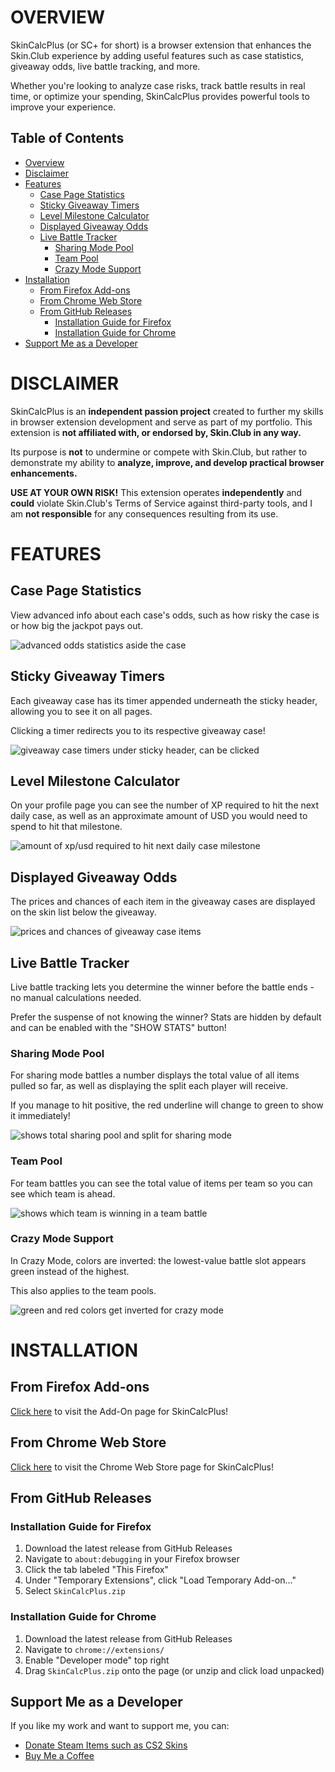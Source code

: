 # OVERVIEW
SkinCalcPlus (or SC+ for short) is a browser extension that enhances the Skin.Club experience by adding useful features such as case statistics, giveaway odds, live battle tracking, and more.

Whether you're looking to analyze case risks, track battle results in real time, or optimize your spending, SkinCalcPlus provides powerful tools to improve your experience.
## Table of Contents
- [Overview](#overview)
- [Disclaimer](#disclaimer)
- [Features](#features)
  - [Case Page Statistics](#case-page-statistics)
  - [Sticky Giveaway Timers](#sticky-giveaway-timers)
  - [Level Milestone Calculator](#level-milestone-calculator)
  - [Displayed Giveaway Odds](#displayed-giveaway-odds)
  - [Live Battle Tracker](#live-battle-tracker)
    - [Sharing Mode Pool](#sharing-mode-pool)
    - [Team Pool](#team-pool)
    - [Crazy Mode Support](#crazy-mode-support)
- [Installation](#installation)
  - [From Firefox Add-ons](#from-firefox-add-ons)
  - [From Chrome Web Store](#from-chrome-web-store)
  - [From GitHub Releases](#from-github-releases)
    - [Installation Guide for Firefox](#installation-guide-for-firefox)
    - [Installation Guide for Chrome](#installation-guide-for-chrome)
- [Support Me as a Developer](#support-me-as-a-developer)

# DISCLAIMER
SkinCalcPlus is an **independent passion project** created to further my skills in browser extension development and serve as part of my portfolio. This extension is **not affiliated with, or endorsed by, Skin.Club in any way.**

Its purpose is **not** to undermine or compete with Skin.Club, but rather to demonstrate my ability to **analyze, improve, and develop practical browser enhancements.**

**USE AT YOUR OWN RISK!** This extension operates **independently** and **could** violate Skin.Club's Terms of Service against third-party tools, and I am **not responsible** for any consequences resulting from its use.

# FEATURES
## Case Page Statistics
View advanced info about each case's odds, such as how risky the case is or how big the jackpot pays out.

![advanced odds statistics aside the case](./case_page.gif)
## Sticky Giveaway Timers
Each giveaway case has its timer appended underneath the sticky header, allowing you to see it on all pages.

Clicking a timer redirects you to its respective giveaway case!

![giveaway case timers under sticky header, can be clicked](./sticky_header.gif)
## Level Milestone Calculator
On your profile page you can see the number of XP required to hit the next daily case, as well as an approximate amount of USD you would need to spend to hit that milestone.

![amount of xp/usd required to hit next daily case milestone](./req_xp.png)
## Displayed Giveaway Odds
The prices and chances of each item in the giveaway cases are displayed on the skin list below the giveaway.

![prices and chances of giveaway case items](./giveaway.png)
## Live Battle Tracker
Live battle tracking lets you determine the winner before the battle ends - no manual calculations needed.

Prefer the suspense of not knowing the winner? Stats are hidden by default and can be enabled with the "SHOW STATS" button!
### Sharing Mode Pool
For sharing mode battles a number displays the total value of all items pulled so far, as well as displaying the split each player will receive.

If you manage to hit positive, the red underline will change to green to show it immediately!

![shows total sharing pool and split for sharing mode](./sharing_mode.gif)
### Team Pool
For team battles you can see the total value of items per team so you can see which team is ahead.

![shows which team is winning in a team battle](./team_battle.gif)
### Crazy Mode Support
In Crazy Mode, colors are inverted: the lowest-value battle slot appears green instead of the highest.

This also applies to the team pools.

![green and red colors get inverted for crazy mode](./crazy_mode.gif)

# INSTALLATION
## From Firefox Add-ons
[Click here](https://addons.mozilla.org/en-US/firefox/addon/skincalcplus/) to visit the Add-On page for SkinCalcPlus!
## From Chrome Web Store
[Click here](https://chromewebstore.google.com/detail/skincalcplus/egpchokkklgcioeoofcchokhjkmojcme) to visit the Chrome Web Store page for SkinCalcPlus!
## From GitHub Releases
### Installation Guide for Firefox
1. Download the latest release from GitHub Releases
2. Navigate to `about:debugging` in your Firefox browser
3. Click the tab labeled "This Firefox"
4. Under "Temporary Extensions", click "Load Temporary Add-on..."
5. Select `SkinCalcPlus.zip`
### Installation Guide for Chrome
1. Download the latest release from GitHub Releases
2. Navigate to `chrome://extensions/`
3. Enable "Developer mode" top right
4. Drag `SkinCalcPlus.zip` onto the page (or unzip and click load unpacked)


## Support Me as a Developer
If you like my work and want to support me, you can:
- [Donate Steam Items such as CS2 Skins](https://steamcommunity.com/tradeoffer/new/?partner=118170564&token=r085WqK9)
- [Buy Me a Coffee](https://buymeacoffee.com/mopzilla)